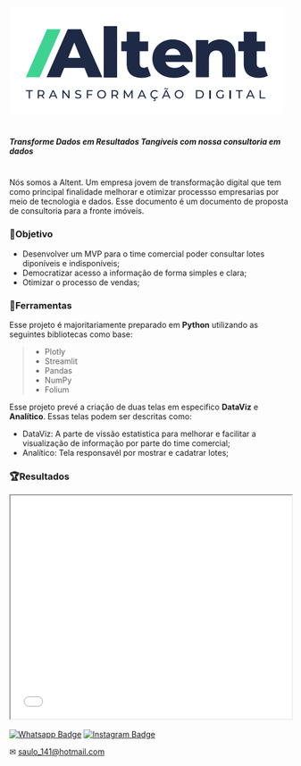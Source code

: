 ![Altent Logo Marca](assets\LogoAltent.png)
#
##### **Transforme Dados em Resultados Tangíveis com nossa consultoria em dados**
#
Nós somos a Altent. Um empresa jovem de transformação digital que tem como principal finalidade melhorar e otimizar processso empresarias por meio de tecnologia e dados. 
Esse documento é um documento de proposta de consultoria para a fronte imóveis.
### 🎯Objetivo
- Desenvolver um MVP para o time comercial poder consultar lotes diponíveis e indisponíveis;
- Democratizar acesso a informação de forma simples e clara;
- Otimizar o processo de vendas;

### 🔧Ferramentas
Esse projeto é majoritariamente preparado em **Python** utilizando as seguintes bibliotecas como base:
> - Plotly
> - Streamlit
> - Pandas 
> - NumPy 
> - Folium 

Esse projeto prevé a criação de duas telas em especifico **DataViz** e **Analítico**. Essas telas podem ser descritas como:
- DataViz: A parte de vissão estatistica para melhorar e facilitar a visualização de informação por parte do time comercial;
- Analítico: Tela responsavél por mostrar e cadatrar lotes;

### 🏆Resultados

<iframe src="Slide.html" style="width:100%; height:400px;"></iframe>

[![Whatsapp Badge](https://img.shields.io/badge/WhatsApp-25D366?style=for-the-badge&logo=whatsapp&logoColor=white)](https://wa.me/558196051648)
[![Instagram Badge](https://img.shields.io/badge/Instagram-E4405F?style=for-the-badge&logo=instagram&logoColor=white)](https://www.instagram.com/sauloemp_/)

✉ saulo_141@hotmail.com

